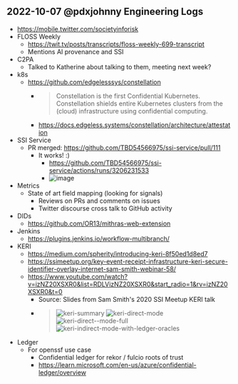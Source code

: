 ## 2022-10-07 @pdxjohnny Engineering Logs

- https://mobile.twitter.com/societyinforisk
- FLOSS Weekly
  - https://twit.tv/posts/transcripts/floss-weekly-699-transcript
  - Mentions AI provenance and SSI
- C2PA
  - Talked to Katherine about talking to them, meeting next week?
- k8s
  - https://github.com/edgelesssys/constellation
    - > Constellation is the first Confidential Kubernetes. Constellation shields entire Kubernetes clusters from the (cloud) infrastructure using confidential computing.
    - https://docs.edgeless.systems/constellation/architecture/attestation
- SSI Service
  - PR merged: https://github.com/TBD54566975/ssi-service/pull/111
    - It works! :)
      - https://github.com/TBD54566975/ssi-service/actions/runs/3206231533
      - ![image](https://user-images.githubusercontent.com/5950433/194615418-2180e217-cf84-4989-afa0-901f275532d1.png)
- Metrics
  - State of art field mapping (looking for signals)
    - Reviews on PRs and comments on issues
    - Twitter discourse cross talk to GitHub activity
- DIDs
  - https://github.com/OR13/mithras-web-extension
- Jenkins
  - https://plugins.jenkins.io/workflow-multibranch/
- KERI
  - https://medium.com/spherity/introducing-keri-8f50ed1d8ed7
  - https://ssimeetup.org/key-event-receipt-infrastructure-keri-secure-identifier-overlay-internet-sam-smith-webinar-58/
  - https://www.youtube.com/watch?v=izNZ20XSXR0&list=RDLVizNZ20XSXR0&start_radio=1&rv=izNZ20XSXR0&t=0
    - Source: Slides from Sam Smith's 2020 SSI Meetup KERI talk
    - > ![keri-summary](https://user-images.githubusercontent.com/5950433/194580851-18989db2-d353-40d1-b3bc-c509d04567ae.png)
      > ![keri-direct-mode](https://user-images.githubusercontent.com/5950433/194575559-4a1950e1-816d-47f8-804c-dbb071f94391.png)
      > ![keri-direct--mode-full](https://user-images.githubusercontent.com/5950433/194580816-24e0ebd2-c50b-4cdc-857c-fb7a3b19ccbe.png)
      > ![keri-indirect-mode-with-ledger-oracles](https://user-images.githubusercontent.com/5950433/194580889-884baee0-54a5-4309-856b-7d632211ead1.png)
- Ledger
  - For openssf use case
    - Confidential ledger for rekor / fulcio roots of trust
    - https://learn.microsoft.com/en-us/azure/confidential-ledger/overview